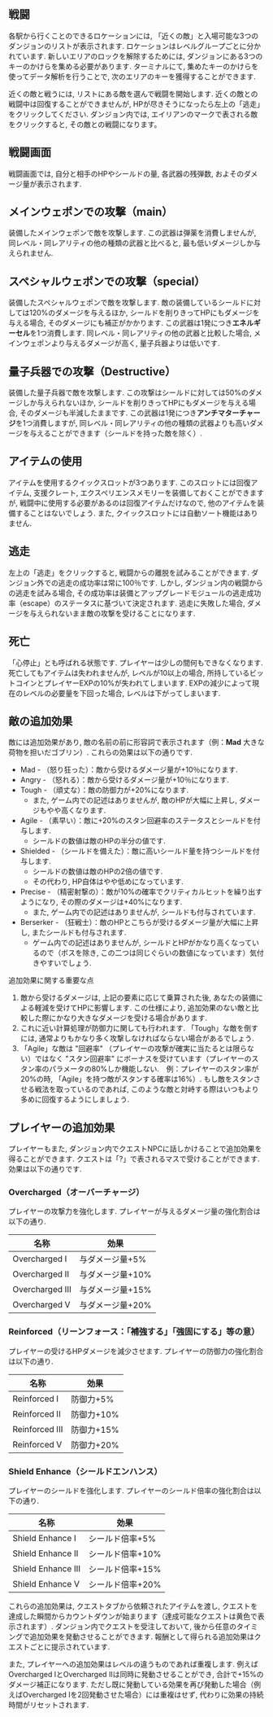 ## 戦闘

各駅から行くことのできるロケーションには, 「近くの敵」と入場可能な3つのダンジョンのリストが表示されます. ロケーションはレベルグループごとに分かれています. 新しいエリアのロックを解除するためには, ダンジョンにある3つのキーのかけらを集める必要があります. ターミナルにて, 集めたキーのかけらを使ってデータ解析を行うことで, 次のエリアのキーを獲得することができます.
  
近くの敵と戦うには, リストにある敵を選んで戦闘を開始します. 近くの敵との戦闘中は回復することができませんが, HPが尽きそうになったら左上の「逃走」をクリックしてください. ダンジョン内では, エイリアンのマークで表される敵をクリックすると, その敵との戦闘になります。

## 戦闘画面
戦闘画面では, 自分と相手のHPやシールドの量, 各武器の残弾数, およそのダメージ量が表示されます. 

## メインウェポンでの攻撃（main）
装備したメインウェポンで敵を攻撃します. この武器は弾薬を消費しませんが, 同レベル・同レアリティの他の種類の武器と比べると, 最も低いダメージしか与えられません. 

## スペシャルウェポンでの攻撃（special）
装備したスペシャルウェポンで敵を攻撃します. 敵の装備しているシールドに対しては120%のダメージを与えるほか, シールドを削りきってHPにもダメージを与える場合, そのダメージにも補正がかかります. この武器は1発につき**エネルギーセル**を1つ消費します. 同レベル・同レアリティの他の武器と比較した場合, メインウェポンより与えるダメージが高く, 量子兵器よりは低いです. 

## 量子兵器での攻撃（Destructive）
装備した量子兵器で敵を攻撃します. この攻撃はシールドに対しては50%のダメージしか与えられないほか, シールドを削りきってHPにもダメージを与える場合, そのダメージも半減したままです. この武器は1発につき**アンチマターチャージ**を1つ消費しますが, 同レベル・同レアリティの他の種類の武器よりも高いダメージを与えることができます（シールドを持った敵を除く）.

## アイテムの使用
アイテムを使用するクイックスロットが3つあります. このスロットには回復アイテム, 支援クレート, エクスペリエンスメモリーを装備しておくことができますが, 戦闘中に使用する必要があるのは回復アイテムだけなので, 他のアイテムを装備することはないでしょう. また, クイックスロットには自動ソート機能はありません.

## 逃走
左上の「逃走」をクリックすると, 戦闘からの離脱を試みることができます. ダンジョン外での逃走の成功率は常に100％です. しかし, ダンジョン内の戦闘からの逃走を試みる場合, その成功率は装備とアップグレードモジュールの逃走成功率（escape）のステータスに基づいて決定されます. 逃走に失敗した場合, ダメージを与えられないまま敵の攻撃を受けることになります.

## 死亡
「心停止」とも呼ばれる状態です. プレイヤーは少しの間何もできなくなります. 死亡してもアイテムは失われませんが, レベルが10以上の場合, 所持しているビットコインとプレイヤーEXPの10%が失われてしまいます. EXPの減少によって現在のレベルの必要量を下回った場合, レベルは下がってしまいます.

## 敵の追加効果
  
敵には追加効果があり, 敵の名前の前に形容詞で表示されます（例：**Mad** 大きな荷物を担いだゴブリン）. これらの効果は以下の通りです.
  
 - Mad - （怒り狂った）：敵から受けるダメージ量が+10％になります.
 - Angry - （怒れる）：敵から受けるダメージ量が+10％になります.
 - Tough - （頑丈な）：敵の防御力が+20%になります.  
   - また, ゲーム内での記述はありませんが, 敵のHPが大幅に上昇し, ダメージもやや高くなります.  
 - Agile - （素早い）：敵に+20%のスタン回避率のステータスとシールドを付与します.  
   - シールドの数値は敵のHPの半分の値です.  
 - Shielded - （シールドを備えた）：敵に高いシールド量を持つシールドを付与します.  
   - シールドの数値は敵のHPの2倍の値です.  
   - その代わり, HP自体はやや低めになっています.  
 - Precise - （精密射撃の）：敵が10%の確率でクリティカルヒットを繰り出すようになり, その際のダメージは+40%になります.  
   - また, ゲーム内での記述はありませんが, シールドも付与されています.  
 - Berserker - （狂戦士）：敵のHPとこちらが受けるダメージ量が大幅に上昇し, またシールドも付与されます.  
   - ゲーム内での記述はありませんが, シールドとHPがかなり高くなっているので（ボスを除き, この二つは同じぐらいの数値になっています）気付きやすいでしょう.  

追加効果に関する重要な点

1. 敵から受けるダメージは, 上記の要素に応じて乗算された後, あなたの装備による軽減を受けてHPに影響します. この仕様により, 追加効果のない敵と比較した際にかなり大きなダメージを受ける場合があります. 
2. これに近い計算処理が防御力に関しても行われます. 「Tough」な敵を倒すには, 通常よりもかなり多く攻撃しなければならない場合があるでしょう.
3. 「Agile」な敵は "回避率" （プレイヤーの攻撃が確実に当たるとは限らない）ではなく "スタン回避率" にボーナスを受けています（プレイヤーのスタン率のパラメータの80%しか機能しない.　例：プレイヤーのスタン率が20%の時, 「Agile」を持つ敵がスタンする確率は16%）. もし敵をスタンさせる戦法を取っているのであれば, このような敵と対峙する際はいつもより多めに回復するようにしましょう.  

## プレイヤーの追加効果
  
プレイヤーもまた, ダンジョン内でクエストNPCに話しかけることで追加効果を得ることができます. クエストは「?」で表されるマスで受けることができます. 効果は以下の通りです.

### Overcharged（オーバーチャージ）
プレイヤーの攻撃力を強化します. プレイヤーが与えるダメージ量の強化割合は以下の通り.

|名称|効果|
|--|--|
|Overcharged I|与ダメージ量+5%|
|Overcharged II|与ダメージ量+10%|
|Overcharged III|与ダメージ量+15%|
|Overcharged V|与ダメージ量+20%|

### Reinforced（リーンフォース：「補強する」「強固にする」等の意）
プレイヤーの受けるHPダメージを減少させます. プレイヤーの防御力の強化割合は以下の通り.

|名称|効果|
|--|--|
|Reinforced I|防御力+5%|
|Reinforced II|防御力+10%|
|Reinforced III|防御力+15%|
|Reinforced V|防御力+20%|

###  Shield Enhance（シールドエンハンス）
プレイヤーのシールドを強化します. プレイヤーのシールド倍率の強化割合は以下の通り.

|名称|効果|
|--|--|
|Shield Enhance I|シールド倍率+5%|
|Shield Enhance II|シールド倍率+10%|
|Shield Enhance III|シールド倍率+15%|
|Shield Enhance V|シールド倍率+20%|

これらの追加効果は, クエストタブから依頼されたアイテムを渡し, クエストを達成した瞬間からカウントダウンが始まります（達成可能なクエストは黄色で表示されます）. ダンジョン内でクエストを受注しておいて, 後から任意のタイミングで追加効果を発動させることができます. 報酬として得られる追加効果はクエストごとに提示されています.

また, プレイヤーへの追加効果はレベルの違うものであれば重複します. 例えばOvercharged IとOvercharged IIは同時に発動させることができ, 合計で+15%のダメージ補正になります. ただし既に発動している効果を再び発動した場合（例えばOvercharged Iを2回発動させた場合）には重複はせず, 代わりに効果の持続時間がリセットされます.
